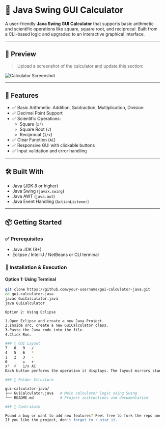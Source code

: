 # 🧮 Java Swing GUI Calculator

A user-friendly **Java Swing GUI Calculator** that supports basic arithmetic and scientific operations like square, square root, and reciprocal. Built from a CLI-based logic and upgraded to an interactive graphical interface.

---

## 📸 Preview

> Upload a screenshot of the calculator and update this section:

![Calculator Screenshot](https://via.placeholder.com/400x500.png?text=Calculator+GUI)

---

## 🚀 Features

- ✅ Basic Arithmetic: Addition, Subtraction, Multiplication, Division
- ✅ Decimal Point Support
- ✅ Scientific Operations:
  - Square (`x²`)
  - Square Root (`√`)
  - Reciprocal (`1/x`)
- ✅ Clear Function (`AC`)
- ✅ Responsive GUI with clickable buttons
- ✅ Input validation and error handling

---

## 🛠️ Built With

- Java (JDK 8 or higher)
- Java Swing (`javax.swing`)
- Java AWT (`java.awt`)
- Java Event Handling (`ActionListener`)

---

## 📦 Getting Started

### ✅ Prerequisites

- Java JDK (8+)
- Eclipse / IntelliJ / NetBeans or CLI terminal

### 🔧 Installation & Execution

#### Option 1: Using Terminal

```bash
git clone https://github.com/your-username/gui-calculator-java.git
cd gui-calculator-java
javac GuiCalculator.java
java GuiCalculator

Option 2: Using Eclipse

1.Open Eclipse and create a new Java Project.
2.Inside src, create a new GuiCalculator class.
3.Paste the Java code into the file.
4.Click Run.

### 🔢 GUI Layout
7   8   9   /
4   5   6   *
1   2   3   -
0   .   =   +
x²  √   1/x AC
Each button performs the operation it displays. The layout mirrors standard scientific calculators.

### 📁 Folder Structure

gui-calculator-java/
├── GuiCalculator.java   # Main calculator logic using Swing
└── README.md            # Project instructions and documentation

### 🌟 Contribute

Found a bug or want to add new features? Feel free to fork the repo and submit a pull request!
If you like the project, don't forget to ⭐ star it.
